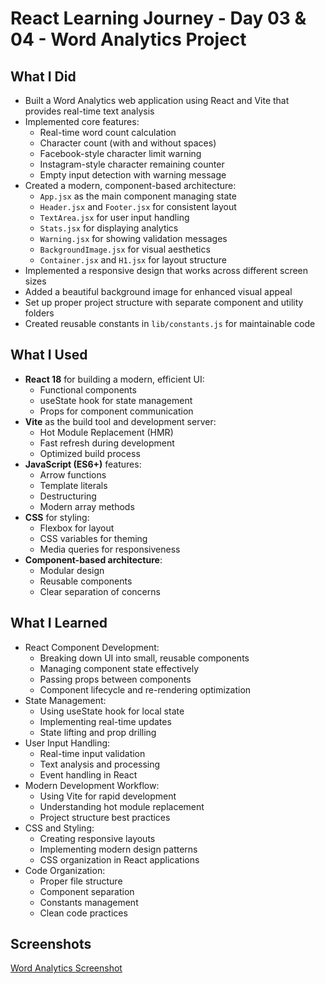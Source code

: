 # React Learning Journey - Day 03 & 04 - Word Analytics Project

## What I Did

- Built a Word Analytics web application using React and Vite that provides real-time text analysis
- Implemented core features:
  - Real-time word count calculation
  - Character count (with and without spaces)
  - Facebook-style character limit warning
  - Instagram-style character remaining counter
  - Empty input detection with warning message
- Created a modern, component-based architecture:
  - `App.jsx` as the main component managing state
  - `Header.jsx` and `Footer.jsx` for consistent layout
  - `TextArea.jsx` for user input handling
  - `Stats.jsx` for displaying analytics
  - `Warning.jsx` for showing validation messages
  - `BackgroundImage.jsx` for visual aesthetics
  - `Container.jsx` and `H1.jsx` for layout structure
- Implemented a responsive design that works across different screen sizes
- Added a beautiful background image for enhanced visual appeal
- Set up proper project structure with separate component and utility folders
- Created reusable constants in `lib/constants.js` for maintainable code

## What I Used

- **React 18** for building a modern, efficient UI:
  - Functional components
  - useState hook for state management
  - Props for component communication
- **Vite** as the build tool and development server:
  - Hot Module Replacement (HMR)
  - Fast refresh during development
  - Optimized build process
- **JavaScript (ES6+)** features:
  - Arrow functions
  - Template literals
  - Destructuring
  - Modern array methods
- **CSS** for styling:
  - Flexbox for layout
  - CSS variables for theming
  - Media queries for responsiveness
- **Component-based architecture**:
  - Modular design
  - Reusable components
  - Clear separation of concerns

## What I Learned

- React Component Development:
  - Breaking down UI into small, reusable components
  - Managing component state effectively
  - Passing props between components
  - Component lifecycle and re-rendering optimization
- State Management:
  - Using useState hook for local state
  - Implementing real-time updates
  - State lifting and prop drilling
- User Input Handling:
  - Real-time input validation
  - Text analysis and processing
  - Event handling in React
- Modern Development Workflow:
  - Using Vite for rapid development
  - Understanding hot module replacement
  - Project structure best practices
- CSS and Styling:
  - Creating responsive layouts
  - Implementing modern design patterns
  - CSS organization in React applications
- Code Organization:
  - Proper file structure
  - Component separation
  - Constants management
  - Clean code practices

## Screenshots

[Word Analytics Screenshot](./Word%20Analytics.png)
